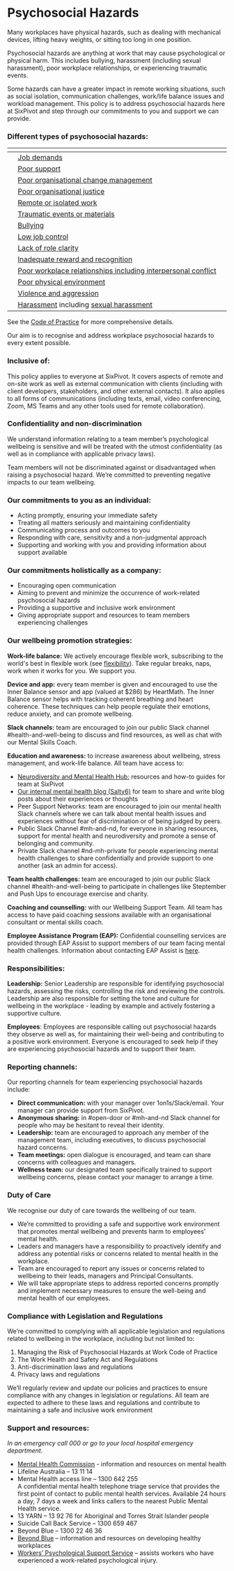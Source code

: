 # Psychosocial Hazards

Many workplaces have physical hazards, such as dealing with mechanical devices, lifting heavy weights, or sitting too long in one position.&#x20;

Psychosocial hazards are anything at work that may cause psychological or physical harm. This includes bullying, harassment (including sexual harassment), poor workplace relationships, or experiencing traumatic events.&#x20;

Some hazards can have a greater impact in remote working situations, such as social isolation, communication challenges, work/life balance issues and workload management. This policy is to address psychosocial hazards here at SixPivot and step through our commitments to you and support we can provide. &#x20;

### **Different types of psychosocial hazards:**&#x20;

<table data-view="cards"><thead><tr><th></th><th></th><th></th></tr></thead><tbody><tr><td></td><td><a href="https://www.safeworkaustralia.gov.au/safety-topic/managing-health-and-safety/mental-health/psychosocial-hazards/job-demands">Job demands</a></td><td></td></tr><tr><td></td><td><a href="https://www.safeworkaustralia.gov.au/safety-topic/managing-health-and-safety/mental-health/psychosocial-hazards/poor-support">Poor support</a></td><td></td></tr><tr><td></td><td><a href="https://www.safeworkaustralia.gov.au/safety-topic/managing-health-and-safety/mental-health/psychosocial-hazards/poor-organisational-change-management">Poor organisational change management </a></td><td></td></tr><tr><td></td><td><a href="https://www.safeworkaustralia.gov.au/safety-topic/managing-health-and-safety/mental-health/psychosocial-hazards/poor-organisational-justice">Poor organisational justice </a></td><td> </td></tr><tr><td></td><td><a href="https://www.safeworkaustralia.gov.au/safety-topic/managing-health-and-safety/mental-health/psychosocial-hazards/remote-or-isolated-work">Remote or isolated work </a></td><td></td></tr><tr><td></td><td><a href="https://www.safeworkaustralia.gov.au/safety-topic/managing-health-and-safety/mental-health/psychosocial-hazards/traumatic-events-or-materials">Traumatic events or materials</a></td><td></td></tr><tr><td></td><td><a href="https://www.safeworkaustralia.gov.au/safety-topic/hazards/bullying">Bullying</a></td><td></td></tr><tr><td></td><td><a href="https://www.safeworkaustralia.gov.au/safety-topic/managing-health-and-safety/mental-health/psychosocial-hazards/low-job-control">Low job control </a></td><td></td></tr><tr><td></td><td><a href="https://www.safeworkaustralia.gov.au/safety-topic/managing-health-and-safety/mental-health/psychosocial-hazards/lack-role-clarity">Lack of role clarity</a></td><td></td></tr><tr><td></td><td><a href="https://www.safeworkaustralia.gov.au/safety-topic/managing-health-and-safety/mental-health/psychosocial-hazards/inadequate-reward-and-recognition">Inadequate reward and recognition </a></td><td></td></tr><tr><td></td><td><a href="https://www.safeworkaustralia.gov.au/safety-topic/managing-health-and-safety/mental-health/psychosocial-hazards/harmful-behaviours">Poor workplace relationships including interpersonal conflict </a></td><td></td></tr><tr><td></td><td><a href="https://www.safeworkaustralia.gov.au/safety-topic/managing-health-and-safety/mental-health/psychosocial-hazards/poor-physical-environment">Poor physical environment </a></td><td></td></tr><tr><td></td><td><a href="https://www.safeworkaustralia.gov.au/safety-topic/hazards/workplace-violence-and-aggression">Violence and aggression </a></td><td></td></tr><tr><td></td><td><a href="https://www.safeworkaustralia.gov.au/safety-topic/managing-health-and-safety/mental-health/psychosocial-hazards/harmful-behaviours">Harassment</a> including <a href="https://www.safeworkaustralia.gov.au/safety-topic/hazards/workplace-sexual-harassment">sexual harassment </a></td><td></td></tr></tbody></table>



See the [Code of Practice](https://www.worksafe.qld.gov.au/__data/assets/pdf_file/0025/104857/managing-the-risk-of-psychosocial-hazards-at-work-code-of-practice.pdf) for more comprehensive details. &#x20;

Our aim is to recognise and address workplace psychosocial hazards to every extent possible. &#x20;

### **Inclusive of:**&#x20;

This policy applies to everyone at SixPivot. It covers aspects of remote and on-site work as well as external communication with clients (including with client developers, stakeholders, and other external contacts). It also applies to all forms of communications (including texts, email, video conferencing, Zoom, MS Teams and any other tools used for remote collaboration).&#x20;

### **Confidentiality and non-discrimination** &#x20;

We understand information relating to a team member’s psychological wellbeing is sensitive and will be treated with the utmost confidentiality (as well as in compliance with applicable privacy laws). &#x20;

Team members will not be discriminated against or disadvantaged when raising a psychosocial hazard. We’re committed to preventing negative impacts to our team wellbeing.&#x20;

### **Our commitments to you as an individual:**&#x20;

* Acting promptly, ensuring your immediate safety&#x20;
* Treating all matters seriously and maintaining confidentiality &#x20;
* Communicating process and outcomes to you&#x20;
* Responding with care, sensitivity and a non-judgmental approach&#x20;
* Supporting and working with you and providing information about support available&#x20;

### **Our commitments holistically as a company:**&#x20;

* Encouraging open communication&#x20;
* Aiming to prevent and minimize the occurrence of work-related psychosocial hazards &#x20;
* Providing a supportive and inclusive work environment&#x20;
* Giving appropriate support and resources to team members experiencing challenges&#x20;

### **Our wellbeing promotion strategies:**&#x20;

**Work-life balance:** We actively encourage flexible work, subscribing to the world's best in flexible work (see [flexibility](https://handbook.sixpivot.com.au/our-culture/flexibility)). Take regular breaks, naps, work when it works for you. We support you. &#x20;

**Device and app:** every team member is given and encouraged to use the Inner Balance sensor and app (valued at $286) by HeartMath. The Inner Balance sensor helps with tracking coherent breathing and heart coherence. These techniques can help people regulate their emotions, reduce anxiety, and can promote wellbeing. &#x20;

**Slack channels:** team are encouraged to join our public Slack channel #health-and-well-being to discuss and find resources, as well as chat with our Mental Skills Coach. &#x20;

**Education and awareness:** to increase awareness about wellbeing, stress management, and work-life balance. All team have access to: &#x20;

* [Neurodiversity and Mental Health Hub:](https://sixpivot.sharepoint.com/sites/nd-and-mh-hub) resources and how-to guides for team at SixPivot&#x20;
* [Our internal mental health blog (Salty6)](https://sixpivot.sharepoint.com/sites/Salty6/SitePages/Mental-Health.aspx?web=1) for team to share and write blog posts about their experiences or thoughts
* Peer Support Networks: team are encouraged to join our mental health Slack channels where we can talk about mental health issues and experiences without fear of discrimination or of being judged by peers.&#x20;
* Public Slack Channel #mh-and-nd, for everyone in sharing resources, support for mental health and neurodiversity and promote a sense of belonging and community. &#x20;
* Private Slack channel #nd-mh-private for people experiencing mental health challenges to share confidentially and provide support to one another (ask an admin for access).&#x20;

**Team health challenges:** team are encouraged to join our public Slack channel #health-and-well-being to participate in challenges like Steptember and Push Ups to encourage exercise and charity.&#x20;

**Coaching and counselling:** with our Wellbeing Support Team. All team has access to have paid coaching sessions available with an organisational consultant or mental skills coach.&#x20;

**Employee Assistance Program (EAP):** Confidential counselling services are provided through EAP Assist to support members of our team facing mental health challenges. Information about contacting EAP Assist is [here](https://handbook.sixpivot.com.au/perks-and-benefits/employee-assistance-programme).&#x20;

### **Responsibilities:**&#x20;

**Leadership:** Senior Leadership are responsible for identifying psychosocial hazards, assessing the risks, controlling the risk and reviewing the controls. Leadership are also responsible for setting the tone and culture for wellbeing in the workplace - leading by example and actively fostering a supportive culture. &#x20;

**Employees**: Employees are responsible calling out psychosocial hazards they observe as well as, for maintaining their well-being and contributing to a positive work environment. Everyone is encouraged to seek help if they are experiencing psychosocial hazards and to support their team. &#x20;

### Reporting channels:&#x20;

Our reporting channels for team experiencing psychosocial hazards include:&#x20;

* **Direct communication:** with your manager over 1on1s/Slack/email. Your manager can provide support from SixPivot.&#x20;
* **Anonymous sharing:** in #open-door or #mh-and-nd Slack channel for people who may be hesitant to reveal their identity.&#x20;
* **Leadership:** team are encouraged to approach any member of the management team, including executives, to discuss psychosocial hazard concerns.&#x20;
* **Team meetings:** open dialogue is encouraged, and team can share concerns with colleagues and managers. &#x20;
* **Wellness team:** our designated team specifically trained to support wellbeing concerns, please contact your manager to arrange a time.  &#x20;

### Duty of Care &#x20;

We recognise our duty of care towards the wellbeing of our team. &#x20;

* We’re committed to providing a safe and supportive work environment that promotes mental wellbeing and prevents harm to employees' mental health.&#x20;
* Leaders and managers have a responsibility to proactively identify and address any potential risks or concerns related to mental health in the workplace.&#x20;
* Team are encouraged to report any issues or concerns related to wellbeing to their leads, managers and Principal Consultants.&#x20;
* We will take appropriate steps to address reported concerns promptly and implement necessary measures to ensure the well-being and mental health of our employees.&#x20;

### Compliance with Legislation and Regulations &#x20;

We’re committed to complying with all applicable legislation and regulations related to wellbeing in the workplace, including but not limited to: &#x20;

1. Managing the Risk of Psychosocial Hazards at Work Code of Practice&#x20;
2. The Work Health and Safety Act and Regulations&#x20;
3. Anti-discrimination laws and regulations&#x20;
4. Privacy laws and regulations&#x20;

We’ll regularly review and update our policies and practices to ensure compliance with any changes in legislation or regulations. All team are expected to adhere to these laws and regulations and contribute to maintaining a safe and inclusive work environment&#x20;

### Support and resources:&#x20;

_In an emergency call 000 or go to your local hospital emergency department._&#x20;

* [Mental Health Commission](https://www.qmhc.qld.gov.au/) - information and resources on mental health&#x20;
* Lifeline Australia – 13 11 14&#x20;
* Mental Health access line – 1300 642 255 \
  A confidential mental health telephone triage service that provides the first point of contact to public mental health services. Available 24 hours a day, 7 days a week and links callers to the nearest Public Mental Health service.&#x20;
* 13 YARN – 13 92 76 for Aboriginal and Torres Strait Islander people&#x20;
* Suicide Call Back Service – 1300 659 467&#x20;
* Beyond Blue – 1300 22 46 36&#x20;
* [Beyond Blue](https://www.beyondblue.org.au/mental-health/work) – information and resources on developing healthy workplaces&#x20;
* [Workers’ Psychological Support Service](https://wpss.org.au/) – assists workers who have experienced a work-related psychological injury.&#x20;

